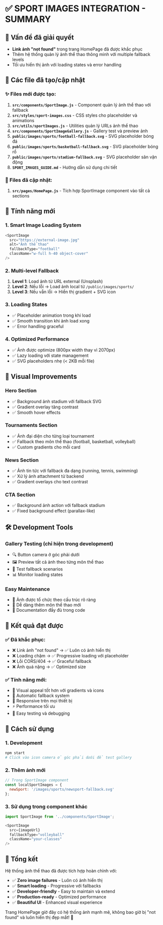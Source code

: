# ✅ SPORT IMAGES INTEGRATION - SUMMARY

## 🎯 Vấn đề đã giải quyết
- **Link ảnh "not found"** trong trang HomePage đã được khắc phục
- Thêm hệ thống quản lý ảnh thể thao thông minh với multiple fallback levels
- Tối ưu hiển thị ảnh với loading states và error handling

## 🔧 Các file đã tạo/cập nhật

### ✨ Files mới được tạo:
1. **`src/components/SportImage.js`** - Component quản lý ảnh thể thao với fallback
2. **`src/styles/sport-images.css`** - CSS styles cho placeholder và animations  
3. **`src/utils/sportImages.js`** - Utilities quản lý URLs ảnh thể thao
4. **`src/components/SportImageGallery.js`** - Gallery test và preview ảnh
5. **`public/images/sports/football-fallback.svg`** - SVG placeholder bóng đá
6. **`public/images/sports/basketball-fallback.svg`** - SVG placeholder bóng rổ
7. **`public/images/sports/stadium-fallback.svg`** - SVG placeholder sân vận động
8. **`SPORT_IMAGES_GUIDE.md`** - Hướng dẫn sử dụng chi tiết

### 🔄 Files đã cập nhật:
1. **`src/pages/HomePage.js`** - Tích hợp SportImage component vào tất cả sections

## 🚀 Tính năng mới

### 1. **Smart Image Loading System**
```javascript
<SportImage 
  src="https://external-image.jpg"
  alt="Ảnh thể thao"
  fallbackType="football"
  className="w-full h-40 object-cover"
/>
```

### 2. **Multi-level Fallback**
1. **Level 1**: Load ảnh từ URL external (Unsplash)
2. **Level 2**: Nếu lỗi → Load ảnh local từ `/public/images/sports/`
3. **Level 3**: Nếu vẫn lỗi → Hiển thị gradient + SVG icon

### 3. **Loading States**
- ✅ Placeholder animation trong khi load
- ✅ Smooth transition khi ảnh load xong
- ✅ Error handling graceful

### 4. **Optimized Performance**  
- ✅ Ảnh được optimize (800px width thay vì 2070px)
- ✅ Lazy loading với state management
- ✅ SVG placeholders nhẹ (< 2KB mỗi file)

## 🎨 Visual Improvements

### Hero Section
- ✅ Background ảnh stadium với fallback SVG
- ✅ Gradient overlay tăng contrast
- ✅ Smooth hover effects

### Tournaments Section  
- ✅ Ảnh đại diện cho từng loại tournament
- ✅ Fallback theo môn thể thao (football, basketball, volleyball)
- ✅ Custom gradients cho mỗi card

### News Section
- ✅ Ảnh tin tức với fallback đa dạng (running, tennis, swimming)
- ✅ Xử lý ảnh attachment từ backend
- ✅ Gradient overlays cho text contrast

### CTA Section
- ✅ Background ảnh action với fallback stadium
- ✅ Fixed background effect (parallax-like)

## 🛠️ Development Tools

### Gallery Testing (chỉ hiện trong development)
- 🔍 Button camera ở góc phải dưới
- 🖼️ Preview tất cả ảnh theo từng môn thể thao
- 🧪 Test fallback scenarios
- 📊 Monitor loading states

### Easy Maintenance
- 📂 Ảnh được tổ chức theo cấu trúc rõ ràng
- 🔧 Dễ dàng thêm môn thể thao mới
- 📝 Documentation đầy đủ trong code

## 🎯 Kết quả đạt được

### ✅ Đã khắc phục:
- ❌ Link ảnh "not found" → ✅ Luôn có ảnh hiển thị
- ❌ Loading chậm → ✅ Progressive loading với placeholder
- ❌ Lỗi CORS/404 → ✅ Graceful fallback
- ❌ Ảnh quá nặng → ✅ Optimized size

### ✅ Tính năng mới:
- 🎨 Visual appeal tốt hơn với gradients và icons
- 🔄 Automatic fallback system
- 📱 Responsive trên mọi thiết bị  
- ⚡ Performance tối ưu
- 🧪 Easy testing và debugging

## 🚦 Cách sử dụng

### 1. **Development**
```bash
npm start
# Click vào icon camera ở góc phải dưới để test gallery
```

### 2. **Thêm ảnh mới**
```javascript
// Trong SportImage component
const localSportImages = {
  newSport: '/images/sports/newsport-fallback.svg'
};
```

### 3. **Sử dụng trong component khác**
```javascript
import SportImage from '../components/SportImage';

<SportImage 
  src={imageUrl}
  fallbackType="volleyball"
  className="your-classes"
/>
```

## 🎊 Tổng kết

Hệ thống ảnh thể thao đã được tích hợp hoàn chỉnh với:
- ✅ **Zero image failures** - Luôn có ảnh hiển thị
- ✅ **Smart loading** - Progressive với fallbacks  
- ✅ **Developer-friendly** - Easy to maintain và extend
- ✅ **Production-ready** - Optimized performance
- ✅ **Beautiful UI** - Enhanced visual experience

Trang HomePage giờ đây có hệ thống ảnh mạnh mẽ, không bao giờ bị "not found" và luôn hiển thị đẹp mắt! 🎉